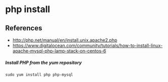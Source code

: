 # php install

## References
* http://php.net/manual/en/install.unix.apache2.php
* https://www.digitalocean.com/community/tutorials/how-to-install-linux-apache-mysql-php-lamp-stack-on-centos-6

##### Install PHP from the yum repository
```
sudo yum install php php-mysql
```



